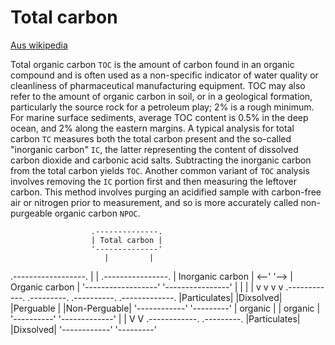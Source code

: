 # Total carbon
[Aus wikipedia](https://en.wikipedia.org/wiki/Total_organic_carbon)

Total organic carbon `TOC` is the amount of carbon found in an organic compound and is often used as a non-specific indicator of water quality or cleanliness of pharmaceutical manufacturing equipment. TOC may also refer to the amount of organic carbon in soil, or in a geological formation, particularly the source rock for a petroleum play; 2% is a rough minimum. For marine surface sediments, average TOC content is 0.5% in the deep ocean, and 2% along the eastern margins.
A typical analysis for total carbon `TC` measures both the total carbon present and the so-called "inorganic carbon" `IC`, the latter representing the content of dissolved carbon dioxide and carbonic acid salts. Subtracting the inorganic carbon from the total carbon yields `TOC`. Another common variant of `TOC` analysis involves removing the `IC` portion first and then measuring the leftover carbon. This method involves purging an acidified sample with carbon-free air or nitrogen prior to measurement, and so is more accurately called non-purgeable organic carbon `NPOC`.

                      .--------------.
                      | Total carbon |
                      '--------------'
                         |         |
 .------------------.    |         |    .----------------.
 | Inorganic carbon | <--'         '--> | Organic carbon |
 '------------------'                   '----------------'
   |              |                        |              |
   v              v                        v              v
.------------.  .---------.          .----------.  .-------------.
|Particulates|  |Dixsolved|          |Perguable |  |Non-Perguable|
'------------'  '---------'          | organic  |  |  organic    |
                                     '----------'  '-------------'
                                                     |         |
                                                     V         V
                                             .------------.  .---------.
                                             |Particulates|  |Dixsolved|
                                             '------------'  '---------'

